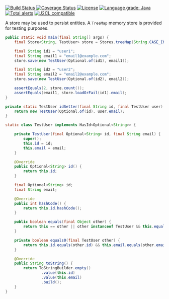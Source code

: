 [![Build Status](https://travis-ci.com/mP1/walkingkooka-store.svg?branch=master)](https://travis-ci.com/mP1/walkingkooka-store.svg?branch=master)
[![Coverage Status](https://coveralls.io/repos/github/mP1/walkingkooka-store/badge.svg?branch=master)](https://coveralls.io/repos/github/mP1/walkingkooka-store?branch=master)
[![License](https://img.shields.io/badge/License-Apache%202.0-blue.svg)](https://opensource.org/licenses/Apache-2.0)
[![Language grade: Java](https://img.shields.io/lgtm/grade/java/g/mP1/walkingkooka-store.svg?logo=lgtm&logoWidth=18)](https://lgtm.com/projects/g/mP1/walkingkooka-store/context:java)
[![Total alerts](https://img.shields.io/lgtm/alerts/g/mP1/walkingkooka-store.svg?logo=lgtm&logoWidth=18)](https://lgtm.com/projects/g/mP1/walkingkooka-store/alerts/)
[![J2CL compatible](https://img.shields.io/badge/J2CL-compatible-brightgreen.svg)](https://github.com/mP1/j2cl-central)



A store may be used to persist entities. A `TreeMap` memory store is provided for testing purposes.

```java
public static void main(final String[] args) {
    final Store<String, TestUser> store = Stores.treeMap(String.CASE_INSENSITIVE_ORDER, Sample::idSetter);

    final String id1 = "user1";
    final String email1 = "email1@example.com";
    store.save(new TestUser(Optional.of(id1), email1));

    final String id2 = "user2";
    final String email2 = "email2@example.com";
    store.save(new TestUser(Optional.of(id2), email2));

    assertEquals(2, store.count());
    assertEquals(email1, store.loadOrFail(id1).email);
}

private static TestUser idSetter(final String id, final TestUser user) {
    return new TestUser(Optional.of(id), user.email);
}

static class TestUser implements HasId<Optional<String>> {

    private TestUser(final Optional<String> id, final String email) {
        super();
        this.id = id;
        this.email = email;
    }

    @Override
    public Optional<String> id() {
        return this.id;
    }

    final Optional<String> id;
    final String email;

    @Override
    public int hashCode() {
        return this.id.hashCode();
    }

    public boolean equals(final Object other) {
        return this == other || other instanceof TestUser && this.equals0(Cast.to(other));
    }

    private boolean equals0(final TestUser other) {
        return this.id.equals(other.id) && this.email.equals(other.email);
    }

    @Override
    public String toString() {
        return ToStringBuilder.empty()
                .value(this.id)
                .value(this.email)
                .build();
    }
}
```